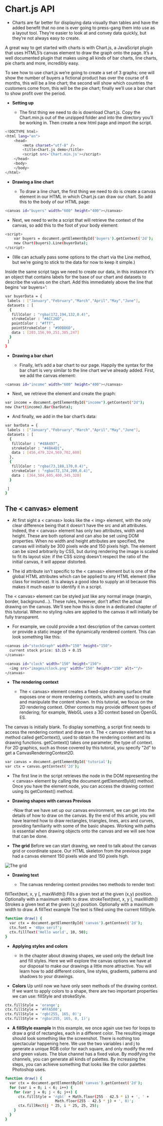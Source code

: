 # Chart.js API

- Charts are far better for displaying data visually than tables and have the added benefit that no one is ever going to press-gang them into use as a layout tool. They’re easier to look at and convey data quickly, but they’re not always easy to create.

A great way to get started with charts is with Chart.js, a JavaScript plugin that uses HTML5’s canvas element to draw the graph onto the page. It’s a well documented plugin that makes using all kinds of bar charts, line charts, pie charts and more, incredibly easy.

To see how to use chart.js we’re going to create a set of 3 graphs; one will show the number of buyers a fictional product has over the course of 6 months, this will be a line chart; the second will show which countries the customers come from, this will be the pie chart; finally we’ll use a bar chart to show profit over the period.

- **Setting up**

  - The first thing we need to do is download Chart.js. Copy the Chart.min.js out of the unzipped folder and into the directory you’ll be working in. Then create a new html page and import the script.

```bash
<!DOCTYPE html>
<html lang="en">
    <head>
        <meta charset="utf-8" />
        <title>Chart.js demo</title>
        <script src='Chart.min.js'></script>
    </head>
    <body>
    </body>
</html>
```

- **Drawing a line chart**

  - To draw a line chart, the first thing we need to do is create a canvas element in our HTML in which Chart.js can draw our chart. So add this to the body of our HTML page:

```bash
<canvas id="buyers" width="600" height="400"></canvas>

```

- Next, we need to write a script that will retrieve the context of the canvas, so add this to the foot of your body element:

```bash
<script>
    var buyers = document.getElementById('buyers').getContext('2d');
    new Chart(buyers).Line(buyerData);
</script>
```

- (We can actually pass some options to the chart via the Line method, but we’re going to stick to the data for now to keep it simple.)

Inside the same script tags we need to create our data, in this instance it’s an object that contains labels for the base of our chart and datasets to describe the values on the chart. Add this immediately above the line that begins ‘var buyers=’:

```bash
var buyerData = {
 labels : ["January","February","March","April","May","June"],
 datasets : [
  {
   fillColor : "rgba(172,194,132,0.4)",
   strokeColor : "#ACC26D",
   pointColor : "#fff",
   pointStrokeColor : "#9DB86D",
   data : [203,156,99,251,305,247]
  }
 ]
}
```

- **Drawing a bar chart**

  - Finally, let’s add a bar chart to our page. Happily the syntax for the bar chart is very similar to the line chart we’ve already added. First, we add the canvas element:

```bash
<canvas id="income" width="600" height="400"></canvas>
```

- Next, we retrieve the element and create the graph:

```bash
var income = document.getElementById("income").getContext("2d");
new Chart(income).Bar(barData);
```

- And finally, we add in the bar chart’s data:

```bash
var barData = {
 labels : ["January","February","March","April","May","June"],
 datasets : [
  {
   fillColor : "#48A497",
   strokeColor : "#48A4D1",
   data : [456,479,324,569,702,600]
  },
  {
   fillColor : "rgba(73,188,170,0.4)",
   strokeColor : "rgba(72,174,209,0.4)",
   data : [364,504,605,400,345,320]
  }

 ]
}
```

## The < canvas> element

- At first sight a < canvas> looks like the < img> element, with the only clear difference being that it doesn't have the src and alt attributes. Indeed, the < canvas> element has only two attributes, width and height. These are both optional and can also be set using DOM properties. When no width and height attributes are specified, the canvas will initially be 300 pixels wide and 150 pixels high. The element can be sized arbitrarily by CSS, but during rendering the image is scaled to fit its layout size: if the CSS sizing doesn't respect the ratio of the initial canvas, it will appear distorted.

- The id attribute isn't specific to the < canvas> element but is one of the global HTML attributes which can be applied to any HTML element (like class for instance). It is always a good idea to supply an id because this makes it much easier to identify it in a script.

The < canvas> element can be styled just like any normal image (margin, border, background…). These rules, however, don't affect the actual drawing on the canvas. We'll see how this is done in a dedicated chapter of this tutorial. When no styling rules are applied to the canvas it will initially be fully transparent.

- For example, we could provide a text description of the canvas content or provide a static image of the dynamically rendered content. This can look something like this:

```bash
<canvas id="stockGraph" width="150" height="150">
  current stock price: $3.15 + 0.15
</canvas>

<canvas id="clock" width="150" height="150">
  <img src="images/clock.png" width="150" height="150" alt=""/>
</canvas>
```

- **The rendering context**

  - The < canvas> element creates a fixed-size drawing surface that exposes one or more rendering contexts, which are used to create and manipulate the content shown. In this tutorial, we focus on the 2D rendering context. Other contexts may provide different types of rendering; for example, WebGL uses a 3D context based on OpenGL ES.

The canvas is initially blank. To display something, a script first needs to access the rendering context and draw on it. The < canvas> element has a method called getContext(), used to obtain the rendering context and its drawing functions. getContext() takes one parameter, the type of context. For 2D graphics, such as those covered by this tutorial, you specify "2d" to get a CanvasRenderingContext2D.

```bash
var canvas = document.getElementById('tutorial');
var ctx = canvas.getContext('2d');
```

- The first line in the script retrieves the node in the DOM representing the < canvas> element by calling the document.getElementById() method. Once you have the element node, you can access the drawing context using its getContext() method.

- **Drawing shapes with canvas Previous**

  -Now that we have set up our canvas environment, we can get into the details of how to draw on the canvas. By the end of this article, you will have learned how to draw rectangles, triangles, lines, arcs and curves, providing familiarity with some of the basic shapes. Working with paths is essential when drawing objects onto the canvas and we will see how that can be done.

- **The grid**
  Before we can start drawing, we need to talk about the canvas grid or coordinate space. Our HTML skeleton from the previous page had a canvas element 150 pixels wide and 150 pixels high.

![The grid](https://developer.mozilla.org/en-US/docs/Web/API/Canvas_API/Tutorial/Drawing_shapes/canvas_default_grid.png)

- **Drawing text**

  - The canvas rendering context provides two methods to render text:

fillText(text, x, y [, maxWidth])
Fills a given text at the given (x,y) position. Optionally with a maximum width to draw.
strokeText(text, x, y [, maxWidth])
Strokes a given text at the given (x,y) position. Optionally with a maximum width to draw.
A fillText example
The text is filled using the current fillStyle.

```bash
function draw() {
  var ctx = document.getElementById('canvas').getContext('2d');
  ctx.font = '48px serif';
  ctx.fillText('Hello world', 10, 50);
}
```

- **Applying styles and colors**

  - In the chapter about drawing shapes, we used only the default line and fill styles. Here we will explore the canvas options we have at our disposal to make our drawings a little more attractive. You will learn how to add different colors, line styles, gradients, patterns and shadows to your drawings.

- **Colors**
  Up until now we have only seen methods of the drawing context. If we want to apply colors to a shape, there are two important properties we can use: fillStyle and strokeStyle.

```bash
ctx.fillStyle = 'orange';
ctx.fillStyle = '#FFA500';
ctx.fillStyle = 'rgb(255, 165, 0)';
ctx.fillStyle = 'rgba(255, 165, 0, 1)';
```

- **A fillStyle example**
  In this example, we once again use two for loops to draw a grid of rectangles, each in a different color. The resulting image should look something like the screenshot. There is nothing too spectacular happening here. We use the two variables i and j to generate a unique RGB color for each square, and only modify the red and green values. The blue channel has a fixed value. By modifying the channels, you can generate all kinds of palettes. By increasing the steps, you can achieve something that looks like the color palettes Photoshop uses.

```bash
function draw() {
  var ctx = document.getElementById('canvas').getContext('2d');
  for (var i = 0; i < 6; i++) {
    for (var j = 0; j < 6; j++) {
      ctx.fillStyle = 'rgb(' + Math.floor(255 - 42.5 * i) + ', ' +
                       Math.floor(255 - 42.5 * j) + ', 0)';
      ctx.fillRect(j * 25, i * 25, 25, 25);
    }
  }
}
```
